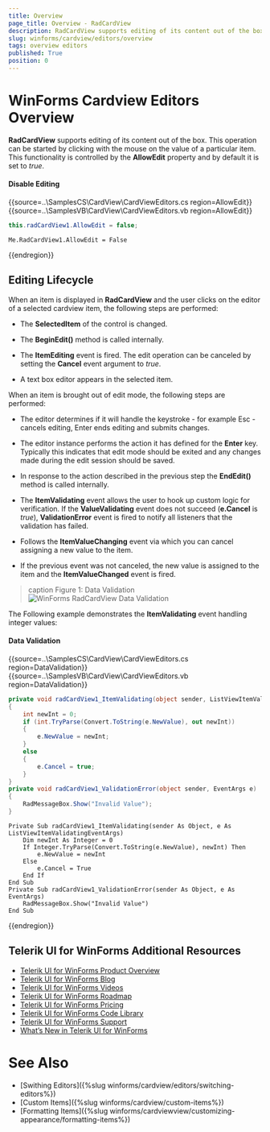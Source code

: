 ```yaml
---
title: Overview
page_title: Overview - RadCardView
description: RadCardView supports editing of its content out of the box. This operation can be started by clicking with the mouse on the value of a particular item.
slug: winforms/cardview/editors/overview
tags: overview editors
published: True
position: 0
---
```


# WinForms Cardview Editors Overview

__RadCardView__ supports editing of its content out of the box. This operation can be started by clicking with the mouse on the value of a particular item. This functionality is controlled by the __AllowEdit__ property and by default it is set to *true*.

#### Disable Editing

{{source=..\SamplesCS\CardView\CardViewEditors.cs region=AllowEdit}} 
{{source=..\SamplesVB\CardView\CardViewEditors.vb region=AllowEdit}}
````C#
this.radCardView1.AllowEdit = false;

````
````VB.NET
Me.RadCardView1.AllowEdit = False

````



{{endregion}}

## Editing Lifecycle

When an item is displayed in __RadCardView__ and the user clicks on the editor of a selected cardview item, the following steps are performed:

* The __SelectedItem__ of the control is changed.

* The __BeginEdit()__ method is called internally.

* The __ItemEditing__ event is fired. The edit operation can be canceled by setting the __Cancel__ event argument to *true*.

* A text box editor appears in the selected item.

When an item is brought out of edit mode, the following steps are performed:

* The editor determines if it will handle the keystroke - for example Esc - cancels editing, Enter ends editing and submits changes.

* The editor instance performs the action it has defined for the __Enter__ key. Typically this indicates that edit mode should be exited and any changes made during the edit session should be saved.

* In response to the action described in the previous step the __EndEdit()__ method is called internally.

* The __ItemValidating__ event allows the user to hook up custom logic for verification. If the __ValueValidating__ event does not succeed (__e.Cancel__ is *true*), __ValidationError__ event is fired to notify all listeners that the validation has failed.

* Follows the __ItemValueChanging__ event via which you can cancel assigning a new value to the item.

* If the previous event was not canceled, the new value is assigned to the item and the __ItemValueChanged__ event is fired.

>caption Figure 1: Data Validation
![WinForms RadCardView Data Validation](images/cardview-editors-overview001.gif)

The Following example demonstrates the __ItemValidating__ event handling integer values: 
            
#### Data Validation

{{source=..\SamplesCS\CardView\CardViewEditors.cs region=DataValidation}} 
{{source=..\SamplesVB\CardView\CardViewEditors.vb region=DataValidation}}
````C#
private void radCardView1_ItemValidating(object sender, ListViewItemValidatingEventArgs e)
{
    int newInt = 0;
    if (int.TryParse(Convert.ToString(e.NewValue), out newInt))
    {
        e.NewValue = newInt;
    }
    else
    {
        e.Cancel = true;
    }
}
private void radCardView1_ValidationError(object sender, EventArgs e)
{
    RadMessageBox.Show("Invalid Value");
}

````
````VB.NET
Private Sub radCardView1_ItemValidating(sender As Object, e As ListViewItemValidatingEventArgs)
    Dim newInt As Integer = 0
    If Integer.TryParse(Convert.ToString(e.NewValue), newInt) Then
        e.NewValue = newInt
    Else
        e.Cancel = True
    End If
End Sub
Private Sub radCardView1_ValidationError(sender As Object, e As EventArgs)
    RadMessageBox.Show("Invalid Value")
End Sub

````



{{endregion}}


## Telerik UI for WinForms Additional Resources
* [Telerik UI for WinForms Product Overview](https://www.telerik.com/products/winforms.aspx)
* [Telerik UI for WinForms Blog](https://www.telerik.com/blogs/desktop-winforms)
* [Telerik UI for WinForms Videos](https://www.telerik.com/videos/product/winforms)
* [Telerik UI for WinForms Roadmap](https://www.telerik.com/support/whats-new/winforms/roadmap)
* [Telerik UI for WinForms Pricing](https://www.telerik.com/purchase/individual/winforms.aspx)
* [Telerik UI for WinForms Code Library](https://www.telerik.com/support/code-library/winforms)
* [Telerik UI for WinForms Support](https://www.telerik.com/support/winforms)
* [What’s New in Telerik UI for WinForms](https://www.telerik.com/support/whats-new/winforms)

# See Also

* [Swithing Editors]({%slug winforms/cardview/editors/switching-editors%})
* [Custom Items]({%slug winforms/cardview/custom-items%})
* [Formatting Items]({%slug winforms/cardviewview/customizing-appearance/formatting-items%})
